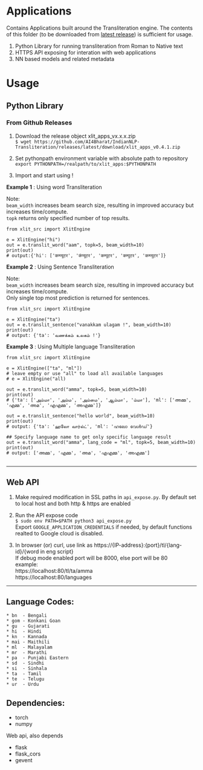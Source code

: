 # Applications

Contains Applications built around the Transliteration engine. The contents of this folder (to be downloaded from [latest release](https://github.com/AI4Bharat/IndianNLP-Transliteration/releases/latest)) is sufficient for usage.

1. Python Library for running transliteration from Roman to Native text
2. HTTPS API exposing for interation with web applications
3. NN based models and related metadata

# Usage

## Python Library

### From Github Releases
1. Download the release object xlit_apps_vx.x.x.zip <br>
`$ wget https://github.com/AI4Bharat/IndianNLP-Transliteration/releases/latest/download/xlit_apps_v0.4.1.zip`

2. Set pythonpath environment variable with absolute path to repository<br>
`export PYTHONPATH=/realpath/to/xlit_apps:$PYTHONPATH`

3. Import and start using !

**Example 1** : Using word Transliteration

Note: <br>
`beam_width` increases beam search size, resulting in improved accuracy but increases time/compute. <br>
`topk` returns only specified number of top results.


```
from xlit_src import XlitEngine

e = XlitEngine("hi")
out = e.translit_word("aam", topk=5, beam_width=10)
print(out)
# output:{'hi': ['कम्प्यूटर', 'कंप्यूटर', 'कम्पूटर', 'कम्पुटर', 'कम्प्युटर']}

```
**Example 2** : Using Sentence Transliteration

Note: <br>
`beam_width` increases beam search size, resulting in improved accuracy but increases time/compute. <br>
Only single top most prediction is returned for sentences.


```
from xlit_src import XlitEngine

e = XlitEngine("ta")
out = e.translit_sentence("vanakkam ulagam !", beam_width=10)
print(out)
# output: {'ta': 'வணக்கம் உலகம் !'}

```

**Example 3** : Using Multiple language Transliteration

```
from xlit_src import XlitEngine

e = XlitEngine(["ta", "ml"])
# leave empty or use "all" to load all available languages
# e = XlitEngine("all)

out = e.translit_word("amma", topk=5, beam_width=10)
print(out)
# {'ta': ['அம்மா', 'அம்ம', 'அம்மை', 'ஆம்மா', 'ம்மா'], 'ml': ['അമ്മ', 'എമ്മ', 'അമ', 'എഎമ്മ', 'അഎമ്മ']}

out = e.translit_sentence("hello world", beam_width=10)
print(out)
# output: {'ta': 'ஹலோ வார்ல்ட்', 'ml': 'ഹലോ വേൾഡ്'}

## Specify language name to get only specific language result
out = e.translit_word("amma", lang_code = "ml", topk=5, beam_width=10)
print(out)
# output: ['അമ്മ', 'എമ്മ', 'അമ', 'എഎമ്മ', 'അഎമ്മ']


```

---

## Web API

1. Make required modification in SSL paths in `api_expose.py`. By default set to local host and both http & https are enabled <br>

2. Run the API expose code <br>
`$ sudo env PATH=$PATH python3 api_expose.py` <br>
Export `GOOGLE_APPLICATION_CREDENTIALS` if needed, by default functions realted to Google cloud is disabled.

3. In browser (or) curl, use link as https://{IP-address}:{port}/tl/{lang-id}/{word in eng script} <br>
If debug mode enabled port will be 8000, else port will be 80 <br>
example: <br>
https://localhost:80/tl/ta/amma  <br>
https://localhost:80/languages  <br>

---

## Language Codes:
```
* bn  - Bengali
* gom - Konkani Goan
* gu  - Gujarati
* hi  - Hindi
* kn  - Kannada
* mai - Maithili
* ml  - Malayalam
* mr  - Marathi
* pa  - Punjabi Eastern
* sd  - Sindhi
* si  - Sinhala
* ta  - Tamil
* te  - Telugu
* ur  - Urdu
```

## Dependencies:
* torch
* numpy

Web api, also depends
* flask
* flask_cors
* gevent